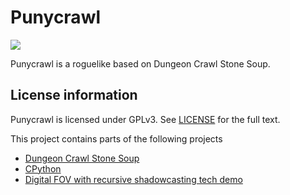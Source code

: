 # Punycrawl

![](https://img.shields.io/badge/sasquatch-hiding-lightgrey.svg)

Punycrawl is a roguelike based on Dungeon Crawl Stone Soup.

## License information
Punycrawl is licensed under GPLv3. See [LICENSE](LICENSE) for the full text.

This project contains parts of the following projects
* [Dungeon Crawl Stone Soup](https://github.com/crawl/crawl)
* [CPython](https://github.com/python/cpython)
* [Digital FOV with recursive shadowcasting tech demo](http://www.interq.or.jp/libra/oohara/digital-fov/index.html)
